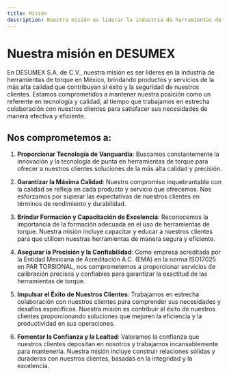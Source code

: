 ```yaml
---
title: Misión
description: Nuestra misión es liderar la industria de herramientas de torque en México con calidad, tecnología y compromiso hacia el éxito y seguridad de nuestros clientes..
---
```


# Nuestra misión en DESUMEX 

En DESUMEX S.A. de C.V., nuestra misión es ser líderes en la industria de herramientas de torque en México, brindando productos y servicios de la más alta calidad que contribuyan al éxito y la seguridad de nuestros clientes. Estamos comprometidos a mantener nuestra posición como un referente en tecnología y calidad, al tiempo que trabajamos en estrecha colaboración con nuestros clientes para satisfacer sus necesidades de manera efectiva y eficiente.

## Nos comprometemos a:

1.	**Proporcionar Tecnología de Vanguardia**: Buscamos constantemente la innovación y la tecnología de punta en herramientas de torque para ofrecer a nuestros clientes soluciones de la más alta calidad y precisión.

2.	**Garantizar la Máxima Calidad**: Nuestro compromiso inquebrantable con la calidad se refleja en cada producto y servicio que ofrecemos. Nos esforzamos por superar las expectativas de nuestros clientes en términos de rendimiento y durabilidad.

3.	**Brindar Formación y Capacitación de Excelencia**: Reconocemos la importancia de la formación adecuada en el uso de herramientas de torque. Nuestra misión incluye capacitar y educar a nuestros clientes para que utilicen nuestras herramientas de manera segura y eficiente.

4.	**Asegurar la Precisión y la Confiabilidad**: Como empresa acreditada por la Entidad Mexicana de Acreditación A.C. (EMA) en la norma ISO17025 en PAR TORSIONAL, nos comprometemos a proporcionar servicios de calibración precisos y confiables para garantizar la exactitud de las herramientas de torque.

5.	**Impulsar el Éxito de Nuestros Clientes**: Trabajamos en estrecha colaboración con nuestros clientes para comprender sus necesidades y desafíos específicos. Nuestra misión es contribuir al éxito de nuestros clientes proporcionando soluciones que mejoren la eficiencia y la productividad en sus operaciones.

6.	**Fomentar la Confianza y la Lealtad**: Valoramos la confianza que nuestros clientes depositan en nosotros y trabajamos incansablemente para mantenerla. Nuestra misión incluye construir relaciones sólidas y duraderas con nuestros clientes, basadas en la integridad y la excelencia.